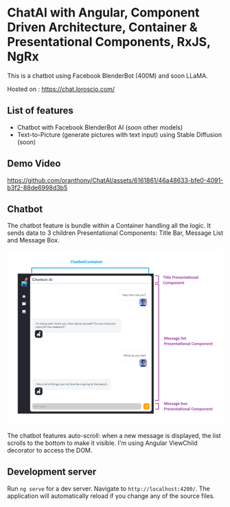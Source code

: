 # ChatAI with Angular, Component Driven Architecture, Container & Presentational Components, RxJS, NgRx

This is a chatbot using Facebook BlenderBot (400M) and soon LLaMA.

Hosted on : https://chat.loroscio.com/

## List of features

- Chatbot with Facebook BlenderBot AI (soon other models)
- Text-to-Picture (generate pictures with text input) using Stable Diffusion (soon)

## Demo Video

https://github.com/oranthony/ChatAI/assets/6161861/46a48633-bfe0-4091-b3f2-88de6998d3b5


## Chatbot

The chatbot feature is bundle within a Container handling all the logic. It sends data to 3 children Presentational Components: Title Bar, Message List and Message Box.

![alt text](/doc/component-architecture.png)

The chatbot features auto-scroll: when a new message is displayed, the list scrolls to the bottom to make it visible. I'm using Angular ViewChild decorator to access the DOM.

## Development server

Run `ng serve` for a dev server. Navigate to `http://localhost:4200/`. The application will automatically reload if you change any of the source files.

